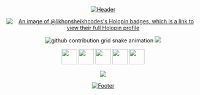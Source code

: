 <div align="center">

[![Header](https://capsule-render.vercel.app/api?type=venom&color=gradient&customColorList=2,12,25,27&height=200&animation=twinkling&section=header)](https://github.com/likhonsheikhcodes)


[![An image of @likhonsheikhcodes's Holopin badges, which is a link to view their full Holopin profile](https://holopin.me/likhonsheikhcodes)](https://holopin.io/@likhonsheikhcodes)

<picture>
  <source media="(prefers-color-scheme: dark)" srcset="https://raw.githubusercontent.com/likhonsheikhcodes/likhonsheikhcodes/output/github-contribution-grid-snake-dark.svg">
  <source media="(prefers-color-scheme: light)" srcset="https://raw.githubusercontent.com/likhonsheikhcodes/likhonsheikhcodes/output/github-contribution-grid-snake.svg">
  <img alt="github contribution grid snake animation" src="https://raw.githubusercontent.com/likhonsheikhcodes/likhonsheikhcodes/output/github-contribution-grid-snake.svg">
</picture>

<img src="https://github-readme-activity-graph.vercel.app/graph?username=likhonsheikhcodes&custom_title=&hide_border=true&theme=github-compact&bg_color=00000000&line=1a237e&point=1a237e&area=true" />


<a href="https://linkedin.com/in/likhonsheikhcodes"><img height="40" src="https://skillicons.dev/icons?i=linkedin" /></a>
<a href="https://twitter.com/likhoncodes"><img height="40" src="https://skillicons.dev/icons?i=twitter" /></a>
<a href="https://instagram.com/likhonsheikhcodes"><img height="40" src="https://skillicons.dev/icons?i=instagram" /></a>
<a href="https://discord.gg/likhonsheikhcodes"><img height="40" src="https://skillicons.dev/icons?i=discord" /></a>
<a href="https://codepen.io/likhonsheikhcodes"><img height="40" src="https://skillicons.dev/icons?i=codepen" /></a>

<img src="https://skillicons.dev/icons?i=react,next,ts,nodejs,express,mongodb,postgres,redis,docker,kubernetes,git,aws&perline=6" />

[![Footer](https://capsule-render.vercel.app/api?type=venom&color=gradient&customColorList=2,12,25,27&height=100&section=footer)](https://github.com/likhonsheikhcodes)

</div>
